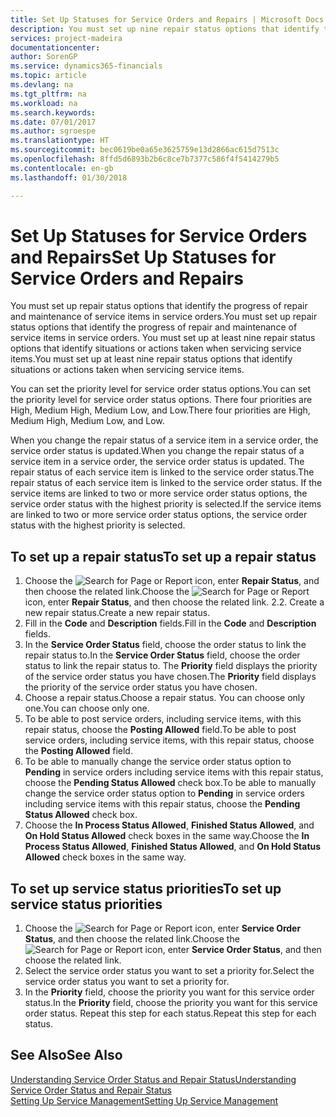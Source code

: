 ```yaml
---
title: Set Up Statuses for Service Orders and Repairs | Microsoft Docs
description: You must set up nine repair status options that identify the progress of repair and maintenance of service items in service orders.
services: project-madeira
documentationcenter: 
author: SorenGP
ms.service: dynamics365-financials
ms.topic: article
ms.devlang: na
ms.tgt_pltfrm: na
ms.workload: na
ms.search.keywords: 
ms.date: 07/01/2017
ms.author: sgroespe
ms.translationtype: HT
ms.sourcegitcommit: bec0619be0a65e3625759e13d2866ac615d7513c
ms.openlocfilehash: 8ffd5d6893b2b6c8ce7b7377c586f4f5414279b5
ms.contentlocale: en-gb
ms.lasthandoff: 01/30/2018

---
```

# <a name="set-up-statuses-for-service-orders-and-repairs"></a><span data-ttu-id="33dfa-103">Set Up Statuses for Service Orders and Repairs</span><span class="sxs-lookup"><span data-stu-id="33dfa-103">Set Up Statuses for Service Orders and Repairs</span></span>
<span data-ttu-id="33dfa-104">You must set up repair status options that identify the progress of repair and maintenance of service items in service orders.</span><span class="sxs-lookup"><span data-stu-id="33dfa-104">You must set up repair status options that identify the progress of repair and maintenance of service items in service orders.</span></span> <span data-ttu-id="33dfa-105">You must set up at least nine repair status options that identify situations or actions taken when servicing service items.</span><span class="sxs-lookup"><span data-stu-id="33dfa-105">You must set up at least nine repair status options that identify situations or actions taken when servicing service items.</span></span>  

<span data-ttu-id="33dfa-106">You can set the priority level for service order status options.</span><span class="sxs-lookup"><span data-stu-id="33dfa-106">You can set the priority level for service order status options.</span></span> <span data-ttu-id="33dfa-107">There four priorities are High, Medium High, Medium Low, and Low.</span><span class="sxs-lookup"><span data-stu-id="33dfa-107">There four priorities are High, Medium High, Medium Low, and Low.</span></span>  
  
<span data-ttu-id="33dfa-108">When you change the repair status of a service item in a service order, the service order status is updated.</span><span class="sxs-lookup"><span data-stu-id="33dfa-108">When you change the repair status of a service item in a service order, the service order status is updated.</span></span> <span data-ttu-id="33dfa-109">The repair status of each service item is linked to the service order status.</span><span class="sxs-lookup"><span data-stu-id="33dfa-109">The repair status of each service item is linked to the service order status.</span></span> <span data-ttu-id="33dfa-110">If the service items are linked to two or more service order status options, the service order status with the highest priority is selected.</span><span class="sxs-lookup"><span data-stu-id="33dfa-110">If the service items are linked to two or more service order status options, the service order status with the highest priority is selected.</span></span>  

## <a name="to-set-up-a-repair-status"></a><span data-ttu-id="33dfa-111">To set up a repair status</span><span class="sxs-lookup"><span data-stu-id="33dfa-111">To set up a repair status</span></span>  
1. <span data-ttu-id="33dfa-112">Choose the ![Search for Page or Report](media/ui-search/search_small.png "Search for Page or Report icon") icon, enter **Repair Status**, and then choose the related link.</span><span class="sxs-lookup"><span data-stu-id="33dfa-112">Choose the ![Search for Page or Report](media/ui-search/search_small.png "Search for Page or Report icon") icon, enter **Repair Status**, and then choose the related link.</span></span> <span data-ttu-id="33dfa-113">2.</span><span class="sxs-lookup"><span data-stu-id="33dfa-113">2.</span></span> <span data-ttu-id="33dfa-114">Create a new repair status.</span><span class="sxs-lookup"><span data-stu-id="33dfa-114">Create a new repair status.</span></span>  
3. <span data-ttu-id="33dfa-115">Fill in the **Code** and **Description** fields.</span><span class="sxs-lookup"><span data-stu-id="33dfa-115">Fill in the **Code** and **Description** fields.</span></span>  
4. <span data-ttu-id="33dfa-116">In the **Service Order Status** field, choose the order status to link the repair status to.</span><span class="sxs-lookup"><span data-stu-id="33dfa-116">In the **Service Order Status** field, choose the order status to link the repair status to.</span></span> <span data-ttu-id="33dfa-117">The **Priority** field displays the priority of the service order status you have chosen.</span><span class="sxs-lookup"><span data-stu-id="33dfa-117">The **Priority** field displays the priority of the service order status you have chosen.</span></span>  
5. <span data-ttu-id="33dfa-118">Choose a repair status.</span><span class="sxs-lookup"><span data-stu-id="33dfa-118">Choose a repair status.</span></span> <span data-ttu-id="33dfa-119">You can choose only one.</span><span class="sxs-lookup"><span data-stu-id="33dfa-119">You can choose only one.</span></span>  
6. <span data-ttu-id="33dfa-120">To be able to post service orders, including service items, with this repair status, choose the **Posting Allowed** field.</span><span class="sxs-lookup"><span data-stu-id="33dfa-120">To be able to post service orders, including service items, with this repair status, choose the **Posting Allowed** field.</span></span>  
7. <span data-ttu-id="33dfa-121">To be able to manually change the service order status option to **Pending** in service orders including service items with this repair status, choose the **Pending Status Allowed** check box.</span><span class="sxs-lookup"><span data-stu-id="33dfa-121">To be able to manually change the service order status option to **Pending** in service orders including service items with this repair status, choose the **Pending Status Allowed** check box.</span></span>  
8. <span data-ttu-id="33dfa-122">Choose the **In Process Status Allowed**, **Finished Status Allowed**, and **On Hold Status Allowed** check boxes in the same way.</span><span class="sxs-lookup"><span data-stu-id="33dfa-122">Choose the **In Process Status Allowed**, **Finished Status Allowed**, and **On Hold Status Allowed** check boxes in the same way.</span></span>
  
## <a name="to-set-up-service-status-priorities"></a><span data-ttu-id="33dfa-123">To set up service status priorities</span><span class="sxs-lookup"><span data-stu-id="33dfa-123">To set up service status priorities</span></span>  
1. <span data-ttu-id="33dfa-124">Choose the ![Search for Page or Report](media/ui-search/search_small.png "Search for Page or Report icon") icon, enter **Service Order Status**, and then choose the related link.</span><span class="sxs-lookup"><span data-stu-id="33dfa-124">Choose the ![Search for Page or Report](media/ui-search/search_small.png "Search for Page or Report icon") icon, enter **Service Order Status**, and then choose the related link.</span></span>  
2. <span data-ttu-id="33dfa-125">Select the service order status you want to set a priority for.</span><span class="sxs-lookup"><span data-stu-id="33dfa-125">Select the service order status you want to set a priority for.</span></span>  
3. <span data-ttu-id="33dfa-126">In the **Priority** field, choose the priority you want for this service order status.</span><span class="sxs-lookup"><span data-stu-id="33dfa-126">In the **Priority** field, choose the priority you want for this service order status.</span></span> <span data-ttu-id="33dfa-127">Repeat this step for each status.</span><span class="sxs-lookup"><span data-stu-id="33dfa-127">Repeat this step for each status.</span></span>  
  
## <a name="see-also"></a><span data-ttu-id="33dfa-128">See Also</span><span class="sxs-lookup"><span data-stu-id="33dfa-128">See Also</span></span>  
[<span data-ttu-id="33dfa-129">Understanding Service Order Status and Repair Status</span><span class="sxs-lookup"><span data-stu-id="33dfa-129">Understanding Service Order Status and Repair Status</span></span>]()  
[<span data-ttu-id="33dfa-130">Setting Up Service Management</span><span class="sxs-lookup"><span data-stu-id="33dfa-130">Setting Up Service Management</span></span>](service-setup-service.md)  

